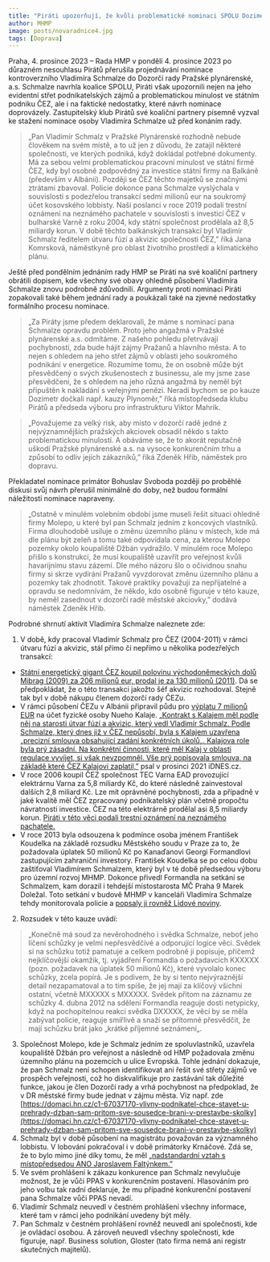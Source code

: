 ```yaml
---
title: "Piráti upozorňují, že kvůli problematické nominaci SPOLU Dozimetr tentokrát hrozí v Pražské plynárenské "
author: MHMP
image: posts/novaradnice4.jpg
tags: [Doprava]
---
```


Praha, 4. prosince 2023 – Rada HMP v pondělí 4. prosince 2023 po důrazném nesouhlasu Pirátů přerušila projednávání nominace kontroverzního Vladimíra Schmalze do Dozorčí rady Pražské plynárenské, a.s. Schmalze navrhla koalice SPOLU, Piráti však upozornili nejen na jeho evidentní střet podnikatelských zájmů a problematickou minulost ve státním podniku ČEZ, ale i na faktické nedostatky, které návrh nominace doprovázely. Zastupitelský klub Pirátů své koaliční partnery písemně vyzval ke stažení nominace osoby Vladimíra Schmalze už před konáním rady. 

> „Pan Vladimír Schmalz v Pražské Plynárenské rozhodně nebude člověkem na svém místě, a to už jen z důvodu, že zatajil některé společnosti, ve kterých podniká, když dokládal potřebné dokumenty. Má za sebou velmi problematickou pracovní minulost ve státní firmě ČEZ, kdy byl osobně zodpovědný za investice státní firmy na Balkáně (především v Albánii). Později se ČEZ těchto majetků se značnými ztrátami zbavoval. Policie dokonce pana Schmalze vyslýchala v souvislosti s podezřelou transakcí sedmi milionů eur na soukromý účet kosovského lobbisty. Naši poslanci v roce 2019 podali trestní oznámení na neznámého pachatele v souvislosti s investicí ČEZ v bulharské Varně z roku 2004, kdy státní společnost prodělala až 8,5 miliardy korun. V době těchto balkánských transakcí byl Vladimír Schmalz ředitelem útvaru fúzí a akvizic společnosti ČEZ,” říká Jana Komrsková, náměstkyně pro oblast životního prostředí a klimatického plánu.

Ještě před pondělním jednáním rady HMP se Piráti na své koaliční partnery obrátili dopisem, kde všechny své obavy ohledně působení Vladimíra Schmalze znovu podrobně zdůvodnili. Argumenty proti nominaci Piráti zopakovali také během jednání rady a poukázali také na zjevné nedostatky formálního procesu nominace.

> „Za Piráty jsme předem deklarovali, že máme s nominací pana Schmalze opravdu problém. Proto jeho angažmá v Pražské plynárenské a.s. odmítáme. Z našeho pohledu přetrvávají pochybnosti, zda bude hájit zájmy Pražanů a hlavního města. A to nejen s ohledem na jeho střet zájmů v oblasti jeho soukromého podnikání v energetice. Rozumíme tomu, že on osobně může být přesvědčený o svých zkušenostech z businessu, ale my jsme zase přesvědčeni, že s ohledem na jeho různá angažmá by neměl být připuštěn k nakládání s veřejnými penězi. Neradi bychom se po kauze Dozimetr dočkali např. kauzy Plynoměr,” říká místopředseda klubu Pirátů a předseda výboru pro infrastrukturu Viktor Mahrik. 

> „Považujeme za velký risk, aby místo v dozorčí radě jedné z nejvýznamnějších pražských akciovek obsadil někdo s takto problematickou minulostí. A obáváme se, že to akorát reputačně uškodí Pražské plynárenské a.s. na vysoce konkurenčním trhu a způsobí to odliv jejích zákazníků,” říká Zdeněk Hřib, náměstek pro dopravu. 

Překladatel nominace primátor Bohuslav Svoboda později po proběhlé diskusi svůj návrh přerušil minimálně do doby, než budou formální náležitosti nominace napraveny. 

> „Ostatně v minulém volebním období jsme museli řešit situaci ohledně firmy Molepo, u které byl pan Schmalz jedním z koncových vlastníků. Firma dlouhodobě usiluje o změnu územního plánu v místech, kde má dle plánu být zeleň a tomu také odpovídala cena, za kterou Molepo pozemky okolo koupaliště Džbán vydražilo. V minulém roce Molepo přišlo s konstrukcí, že musí koupaliště uzavřít pro veřejnost kvůli havarijnímu stavu zázemí. Dle mého názoru šlo o očividnou snahu firmy si skrze vydírání Pražanů vyvzdorovat změnu územního plánu a pozemky tak zhodnotit. Takové praktiky považuji za nepřijatelné a opravdu se nedomnívám, že někdo, kdo osobně figuruje v této kauze, by neměl zasednout v dozorčí radě městské akciovky,” dodává náměstek Zdeněk Hřib. 

Podrobné shrnutí aktivit Vladimíra Schmalze naleznete zde: 

1. V době, kdy pracoval Vladimír Schmalz pro ČEZ (2004-2011) v rámci útvaru fúzí a akvizic, stál přímo či nepřímo u několika podezřelých transakcí:

* [Státní energetický gigant ČEZ koupil polovinu východoněmeckých dolů Mibrag (2009) za 206 milionů eur, prodal je za 130 milionů (2011)](https://www.aktualne.cz/wiki/ekonomika/cez/r~i:wiki:914/). Dá se předpokládat, že o této transakci jakožto šéf akvizic rozhodoval. Stejně tak byl v době nákupu členem dozorčí rady ČEZu.
* V rámci působení ČEZu v Albánii připravil půdu pro [výplatu 7 milionů EUR](https://www.novinky.cz/clanek/domaci-policie-proveruje-miliony-eur-z-cez-lobbistovi-z-albanie-bude-vyslychat-i-schmalze-40038239) na účet fyzické osoby Nueho Kalaje. [„Kontrakt s Kalajem měl podle něj na starosti útvar fúzí a akvizic, který vedl Vladimír Schmalz. Podle Schmalze, který dnes již v ČEZ nepůsobí, byla s Kalajem uzavřena „precizní smlouva obsahující zadání konkrétních úkolů„. Kalajova role byla prý zásadní. Na konkrétní činnosti, které měl Kalaj v oblasti regulace vyvíjet, si však nevzpomněl. Vše prý popisovala smlouva, na základě které ČEZ Kalajovi zaplatil,”](https://www.idnes.cz/zpravy/domaci/cez-albanie-lobbisti-spinave-penize.A211205_172923_zahranicni_vapo?h=B5B5B62981608C27B468A4524008556D) psal v prosinci 2021 iDNES.cz.
* V roce 2006 koupil ČEZ společnost TEC Varna EAD provozující elektrárnu Varna za 5,8 miliardy Kč, do které následně zainvestoval dalších 2,8 miliard Kč. Lze mít oprávněné pochybnosti, zda a případně v jaké kvalitě měl ČEZ zpracovaný podnikatelský plán včetně propočtu návratnosti investice. ČEZ na této elektrárně prodělal asi 8,5 miliardy korun. [Piráti v této věci podali trestní oznámení na neznámého pachatele.](https://www.pirati.cz/jak-pirati-pracuji/pirati-podavaji-trestni-oznameni-cez-na-bulharske-elektrarne-prodelal-az-85-miliard-kc/)
* V roce 2013 byla odsouzena k podmínce osoba jménem František Koudelka na základě rozsudku Městského soudu v Praze za to, že požadovala úplatek 50 milionů Kč po Kanaďanovi Georgi Formandlovi zastupujícím zahraniční investory. František Koudelka se po celou dobu zaštiťoval Vladimírem Schmalzem, který byl v té době předsedou výboru pro územní rozvoj MHMP. Dokonce přivedl Formandla na setkání se Schmalzem, kam dorazil i tehdejší místostarosta MČ Praha 9 Marek Doležal. Toto setkání v budově MHMP v kanceláři Vladimíra Schmalze tehdy monitorovala policie a [popsaly ji rovněž Lidové noviny](https://www.lidovky.cz/ceska-pozice/svedek-zahadne-schuzky-na-magistratu-tady-ma-co-delat-maximalne-policie.A130321_205947_pozice_105992). 

2. Rozsudek v této kauze uvádí:
> „Konečně má soud za nevěrohodného i svědka Schmalze, neboť jeho líčení schůzky je velmi nepřesvědčivé a odporující logice věci. Svědek si na schůzku totiž pamatuje a celkem podrobně ji popisuje, přičemž nejklíčovější okamžik, tj. vyjádření Formandla o požadavcích KXXXXX (pozn. požadavek na úplatek 50 milionů Kč), které vyvolalo konec schůzky, zcela popírá. Je s podivem, že by si tento nejvýraznější detail nezapamatoval a to tím spíše, že jej mají za klíčový všichni ostatní, včetně MXXXXX s MXXXXX. Svědek přitom na záznamu ze schůzky 4. dubna 2012 na sdělení Formandla reaguje dosti netypicky, když na pochopitelnou reakci svědka DXXXXX, že věcí by se měla zabývat policie, reaguje smířlivě a snaží se přítomné přesvědčit, že mají schůzku brát jako „krátké příjemné seznámení„.
3. Společnost Molepo, kde je Schmalz jedním ze spoluvlastníků, uzavřela koupaliště Džbán pro veřejnost a následně od HMP požadovala změnu územního plánu na pozemcích u ulice Evropská. Tohle jednání dokazuje, že pan Schmalz není schopen identifikovat ani řešit své střety zájmů ve prospěch veřejnosti, což ho diskvalifikuje pro zastávání tak důležité funkce, jakou je člen Dozorčí rady a vrhá pochybnost na předpoklad, že v DR městské firmy bude jednat v zájmu města. Viz např. zde
[https://domaci.hn.cz/c1-67037170-vlivny-podnikatel-chce-stavet-u-prehrady-dzban-sam-pritom-sve-sousedce-brani-v-prestavbe-skolky](https://domaci.hn.cz/c1-67037170-vlivny-podnikatel-chce-stavet-u-prehrady-dzban-sam-pritom-sve-sousedce-brani-v-prestavbe-skolky)
4. Schmalz byl v době působení na magistrátu považován za významného lobbistu. V lobování pokračoval i v době primátorky Krnáčové. Zdá se, že to bylo mimo jiné díky tomu, že měl [„nadstandardní vztah s místopředsedou ANO Jaroslavem Faltýnkem.”](https://www.novinky.cz/clanek/domaci-stare-lobbisticke-struktury-v-praze-stridaji-nove-ano-je-u-toho-40021962)
5. Ve svém prohlášení k zákazu konkurence pan Schmalz nevylučuje možnost, že je vůči PPAS v konkurenčním postavení. Hlasováním pro jeho volbu tak radní deklaruje, že mu případné konkurenční postavení pana Schmalze vůči PPAS nevadí. 
6. Vladimír Schmalz neuvedl v čestném prohlášení všechny informace, které tam v rámci jeho podnikání uvedeny být měly. 
7. Pan Schmalz v čestném prohlášení rovněž neuvedl ani společnosti, kde je ovládací osobou. A zároveň neuvedl všechny společnosti, kde figuruje, např. Business solution, Gloster (tato firma nemá ani registr skutečných majitelů). 


